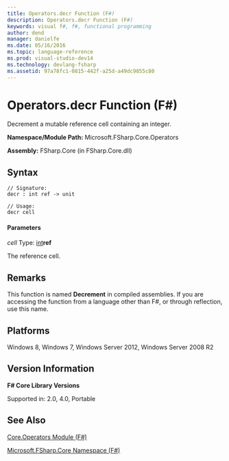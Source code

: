 ```yaml
---
title: Operators.decr Function (F#)
description: Operators.decr Function (F#)
keywords: visual f#, f#, functional programming
author: dend
manager: danielfe
ms.date: 05/16/2016
ms.topic: language-reference
ms.prod: visual-studio-dev14
ms.technology: devlang-fsharp
ms.assetid: 97a78fc1-0815-442f-a25d-a49dc9855c80 
---
```


# Operators.decr Function (F#)

Decrement a mutable reference cell containing an integer.

**Namespace/Module Path:** Microsoft.FSharp.Core.Operators

**Assembly:** FSharp.Core (in FSharp.Core.dll)


## Syntax

```
// Signature:
decr : int ref -> unit

// Usage:
decr cell
```

#### Parameters
*cell*
Type: [int](https://msdn.microsoft.com/library/025d5455-3622-4ea5-9573-3ecbd4ee1375)**ref**


The reference cell.




## Remarks
This function is named **Decrement** in compiled assemblies. If you are accessing the function from a language other than F#, or through reflection, use this name.


## Platforms
Windows 8, Windows 7, Windows Server 2012, Windows Server 2008 R2


## Version Information
**F# Core Library Versions**

Supported in: 2.0, 4.0, Portable




## See Also
[Core.Operators Module &#40;F&#35;&#41;](Core.Operators-Module-%5BFSharp%5D.md)

[Microsoft.FSharp.Core Namespace &#40;F&#35;&#41;](Microsoft.FSharp.Core-Namespace-%5BFSharp%5D.md)

